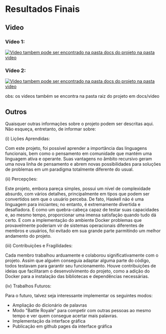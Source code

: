 # Resultados Finais

## Video

### Vídeo 1:

[![Video tambem pode ser encontrado na pasta docs do projeto na pasta video](https://play-lh.googleusercontent.com/HMqznNZmnuR2wmipfZUaPcqrZnkWT9xOoV7QepkuMM5F7NiMviYzqmC-IWlzwFbUew)](https://youtu.be/sNkYlL9vLyA)

### Vídeo 2:

[![Video tambem pode ser encontrado na pasta docs do projeto na pasta video](https://play-lh.googleusercontent.com/HMqznNZmnuR2wmipfZUaPcqrZnkWT9xOoV7QepkuMM5F7NiMviYzqmC-IWlzwFbUew)](https://youtu.be/ZtRFppG7BmQ)

obs: os videos também se encontra na pasta raiz do projeto em docs/video

## Outros
Quaisquer outras informações sobre o projeto podem ser descritas aqui. Não esqueça, entretanto, de informar sobre:

(i) Lições Aprendidas:

Com este projeto, foi possível aprender a importância das linguagens funcionais, bem como o pensamento em comunidade que mantém uma linguagem ativa e operante. Suas vantagens no âmbito recursivo geram uma nova linha de pensamento e abrem novas possibilidades para soluções de problemas em um paradigma totalmente diferente do usual.

(ii) Percepções:

Este projeto, embora pareça simples, possui um nível de complexidade absurdo, com vários detalhes, principalmente em tipos que podem ser convertidos sem que o usuário perceba. De fato, Haskell não é uma linguagem para iniciantes; no entanto, é extremamente divertida e desafiadora. É como um quebra-cabeça capaz de testar suas capacidades e, ao mesmo tempo, proporcionar uma imensa satisfação quando tudo dá certo. E com a implementação do ambiente Docker problemas que provavelmente poderiam vir de sistemas operacionais diferentes de membros e usuários, foi evitado em sua grande parte parmitindo um melhor andamento do projeto.

(iii) Contribuições e Fragilidades:

Cada membro trabalhou arduamente e colaborou significativamente com o projeto. Assim que alguém conseguia adaptar alguma parte do código, todos testavam para garantir seu funcionamento. Houve contribuições de ideias que facilitaram o desenvolvimento do projeto, como a adição do Docker para a instalação das bibliotecas e dependências necessárias.

(iv) Trabalhos Futuros:

Para o futuro, talvez seja interessante implementar os seguintes modos:
- Ampliação do dicionário de palavras
- Modo "Battle Royale" para competir com outras pessoas ao mesmo tempo e ver quem consegue acertar mais palavras. 
- Implementação da interface gráfica
- Publicação em github pages da interface gráfica